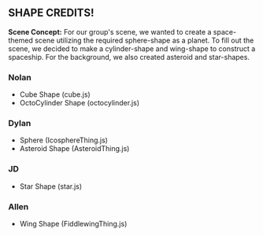 ## SHAPE CREDITS!

**Scene Concept:**
For our group's scene, we wanted to create a space-themed scene utilizing the required sphere-shape as a planet.  To fill out the scene, we decided to make a cylinder-shape and wing-shape to construct a spaceship.  For the background, we also created asteroid and star-shapes.

### Nolan
- Cube Shape (cube.js)
- OctoCylinder Shape (octocylinder.js)

### Dylan
- Sphere (IcosphereThing.js)
- Asteroid Shape (AsteroidThing.js)

### JD
- Star Shape (star.js)

### Allen
- Wing Shape (FiddlewingThing.js)
